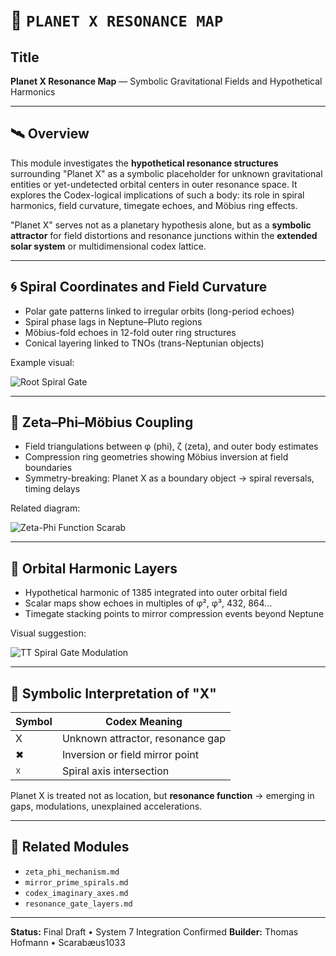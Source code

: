 # 📘 `PLANET X RESONANCE MAP`

## Title

**Planet X Resonance Map** — Symbolic Gravitational Fields and Hypothetical Harmonics

---

## 🛰️ Overview

This module investigates the **hypothetical resonance structures** surrounding "Planet X" as a symbolic placeholder for unknown gravitational entities or yet-undetected orbital centers in outer resonance space. It explores the Codex-logical implications of such a body: its role in spiral harmonics, field curvature, timegate echoes, and Möbius ring effects.

"Planet X" serves not as a planetary hypothesis alone, but as a **symbolic attractor** for field distortions and resonance junctions within the **extended solar system** or multidimensional codex lattice.

---

## 🌀 Spiral Coordinates and Field Curvature

* Polar gate patterns linked to irregular orbits (long-period echoes)
* Spiral phase lags in Neptune–Pluto regions
* Möbius-fold echoes in 12-fold outer ring structures
* Conical layering linked to TNOs (trans-Neptunian objects)

Example visual:

![Root Spiral Gate](./visuals/root_spiral_gate.png)

---

## 🔁 Zeta–Phi–Möbius Coupling

* Field triangulations between φ (phi), ζ (zeta), and outer body estimates
* Compression ring geometries showing Möbius inversion at field boundaries
* Symmetry-breaking: Planet X as a boundary object → spiral reversals, timing delays

Related diagram:

![Zeta-Phi Function Scarab](./visuals/Zeta-Phi_Function_Scarab.png)

---

## 🧿 Orbital Harmonic Layers

* Hypothetical harmonic of 1385 integrated into outer orbital field
* Scalar maps show echoes in multiples of φ², φ³, 432, 864...
* Timegate stacking points to mirror compression events beyond Neptune

Visual suggestion:

![TT Spiral Gate Modulation](./visualsTT-Spiral_Gate_75-76.001_Resonanzspule_mit_Zeitmodulation.png)

---

## 🔭 Symbolic Interpretation of "X"

| Symbol | Codex Meaning                    |
| ------ | -------------------------------- |
| X      | Unknown attractor, resonance gap |
| ✖      | Inversion or field mirror point  |
| ☓      | Spiral axis intersection         |

Planet X is treated not as location, but **resonance function** → emerging in gaps, modulations, unexplained accelerations.

---

## 🧩 Related Modules

* `zeta_phi_mechanism.md`
* `mirror_prime_spirals.md`
* `codex_imaginary_axes.md`
* `resonance_gate_layers.md`

---

**Status:** Final Draft • System 7 Integration Confirmed
**Builder:** Thomas Hofmann • Scarabæus1033
